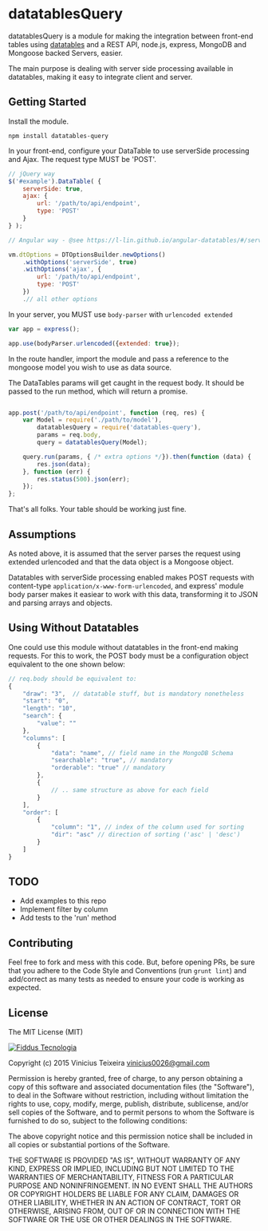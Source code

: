 # datatablesQuery

datatablesQuery is a module for making the integration between front-end tables using
[datatables](https://www.datatables.net/) and a REST API, node.js, express, MongoDB and Mongoose backed Servers, easier.

The main purpose is dealing with server side processing available in datatables, making it easy to integrate client and
server.

## Getting Started

Install the module.

```
npm install datatables-query
```

In your front-end, configure your DataTable to use serverSide processing and Ajax. The request type MUST be 'POST'.

```javascript
// jQuery way
$('#example').DataTable( {
    serverSide: true,
    ajax: {
        url: '/path/to/api/endpoint',
        type: 'POST'
    }
} );
```


```javascript
// Angular way - @see https://l-lin.github.io/angular-datatables/#/serverSideProcessing for full example

vm.dtOptions = DTOptionsBuilder.newOptions()
    .withOptions('serverSide', true)
    .withOptions('ajax', {
        url: '/path/to/api/endpoint',
        type: 'POST'
    })
    .// all other options

```

In your server, you MUST use `body-parser` with `urlencoded extended`

```javascript
var app = express();

app.use(bodyParser.urlencoded({extended: true});
```


In the route handler, import the module and pass a reference to the mongoose model you wish to use as data source.

The DataTables params will get caught in the request body. It should be passed to the run method, which will return a
promise.

```javascript

app.post('/path/to/api/endpoint', function (req, res) {
    var Model = require('./path/to/model'),
        datatablesQuery = require('datatables-query'),
        params = req.body,
        query = datatablesQuery(Model);

    query.run(params, { /* extra options */}).then(function (data) {
        res.json(data);
    }, function (err) {
        res.status(500).json(err);
    });
};
```

That's all folks. Your table should be working just fine.

## Assumptions

As noted above, it is assumed that the server parses the request using extended urlencoded and that the data object is
a Mongoose object.

Datatables with serverSide processing enabled makes POST requests with content-type `application/x-www-form-urlencoded`,
and express' module body parser makes it easiear to work with this data, transforming it to JSON and parsing arrays and
objects.

## Using Without Datatables

One could use this module without datatables in the front-end making requests. For this to work, the POST body must
be a configuration object equivalent to the one shown below:

```javascript
// req.body should be equivalent to:
{
    "draw": "3",  // datatable stuff, but is mandatory nonetheless
    "start": "0",
    "length": "10",
    "search": {
        "value": ""
    },
    "columns": [
        {
            "data": "name", // field name in the MongoDB Schema
            "searchable": "true", // mandatory
            "orderable": "true" // mandatory
        },
        {
            // .. same structure as above for each field
        }
    ],
    "order": [
        {
            "column": "1", // index of the column used for sorting
            "dir": "asc" // direction of sorting ('asc' | 'desc')
        }
    ]
}
```

## TODO

- Add examples to this repo
- Implement filter by column
- Add tests to the 'run' method

## Contributing

Feel free to fork and mess with this code. But, before opening PRs, be sure that you adhere to the Code Style and Conventions
(run `grunt lint`) and add/correct as many tests as needed to ensure your code is working as expected.

## License

The MIT License (MIT)

[![Fiddus Tecnologia](http://fiddus.com.br/assets/img/logo-site.png)](http://fiddus.com.br)

Copyright (c) 2015 Vinicius Teixeira vinicius0026@gmail.com

Permission is hereby granted, free of charge, to any person obtaining a copy
of this software and associated documentation files (the "Software"), to deal
in the Software without restriction, including without limitation the rights
to use, copy, modify, merge, publish, distribute, sublicense, and/or sell
copies of the Software, and to permit persons to whom the Software is
furnished to do so, subject to the following conditions:

The above copyright notice and this permission notice shall be included in
all copies or substantial portions of the Software.

THE SOFTWARE IS PROVIDED "AS IS", WITHOUT WARRANTY OF ANY KIND, EXPRESS OR
IMPLIED, INCLUDING BUT NOT LIMITED TO THE WARRANTIES OF MERCHANTABILITY,
FITNESS FOR A PARTICULAR PURPOSE AND NONINFRINGEMENT. IN NO EVENT SHALL THE
AUTHORS OR COPYRIGHT HOLDERS BE LIABLE FOR ANY CLAIM, DAMAGES OR OTHER
LIABILITY, WHETHER IN AN ACTION OF CONTRACT, TORT OR OTHERWISE, ARISING FROM,
OUT OF OR IN CONNECTION WITH THE SOFTWARE OR THE USE OR OTHER DEALINGS IN
THE SOFTWARE.
